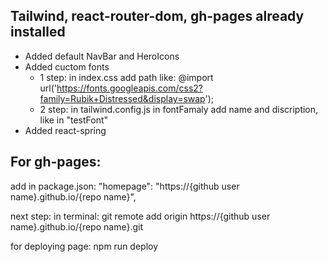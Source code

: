 ## Tailwind, react-router-dom, gh-pages already installed

- Added default NavBar and HeroIcons
- Added cuctom fonts
  - 1 step: in index.css add path like: @import url('https://fonts.googleapis.com/css2?family=Rubik+Distressed&display=swap');
  - 2 step: in tailwind.config.js in fontFamaly add name and discription, like in "testFont"
- Added react-spring

## For gh-pages:

add in package.json: "homepage": "https://{github user name}.github.io/{repo name}",

next step:
in terminal: git remote add origin https://{github user name}.github.io/{repo name}.git

for deploying page: npm run deploy

